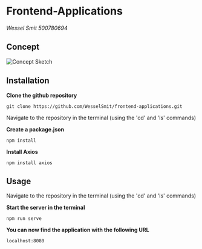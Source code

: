 # Frontend-Applications
_Wessel Smit 500780694_ 
 
## Concept
<img alt="Concept Sketch" src="./././././screenshots/Screenshot 2019-10-25 at 23.05.05.png" title="Concept Sketch">

## Installation
**Clone the github repository**
```
git clone https://github.com/WesselSmit/frontend-applications.git
```

Navigate to the repository in the terminal (using the 'cd' and 'ls' commands)

**Create a package.json**
```
npm install
```

**Install Axios**
```
npm install axios
```


## Usage
Navigate to the repository in the terminal (using the 'cd' and 'ls' commands)


**Start the server in the terminal**
```
npm run serve
```


**You can now find the application with the following URL**
```
localhost:8080
```
